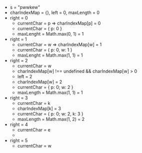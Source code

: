 - s = "pwwkew"
- charIndexMap = {}, left = 0, maxLength = 0
- right = 0
  - currentChar = p => charIndexMap[p] = 0
  - currentChar = { p: 0 }
  - maxLenght = Math.max(0, 1) = 1
- right = 1
  - currentChar = w => charIndexMap[w] = 1
  - currentChar = { p: 0, w: 1 }
  - maxLenght = Math.max(1, 1) = 1
- right = 2
  - currentChar = w
  - charIndexMap[w] !== undefined && charIndexMap[w] > 0
  - left = 2
  - charIndexMap[w] = 2
  - currentChar = { p: 0; w: 2 }
  - maxLength = Math.max(1, 1) = 1
- right = 3
  - currentChar = k
  - charIndexMap[k] = 3
  - currentChar = { p: 0; w: 2, k: 3 }
  - maxLength = Math.max(1, 2) = 2
- right = 4
  - currentChar = e
  -
- right = 5
  - currentChar = w
